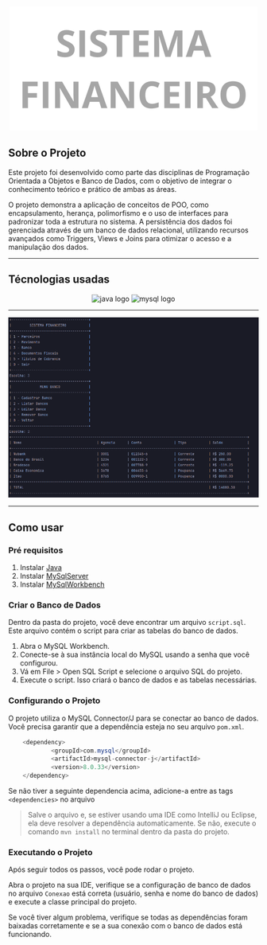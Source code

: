 <div align="center">

![logo](./src/main/java/com/joao/sistemafinanceiro/assets/logo.png)

</div>

## Sobre o Projeto

Este projeto foi desenvolvido como parte das disciplinas de Programação Orientada a Objetos e Banco de Dados, com o objetivo de integrar o conhecimento teórico e prático de ambas as áreas.

O projeto demonstra a aplicação de conceitos de POO, como encapsulamento, herança, polimorfismo e o uso de interfaces para padronizar toda a estrutura no sistema. A persistência dos dados foi gerenciada através de um banco de dados relacional, utilizando recursos avançados como Triggers, Views e Joins para otimizar o acesso e a manipulação dos dados.

---

## Técnologias usadas

<div align="center">

  <img src="https://cdn.jsdelivr.net/gh/devicons/devicon/icons/java/java-original.svg" height="60" alt="java logo" />

  <img src="https://cdn.jsdelivr.net/gh/devicons/devicon/icons/mysql/mysql-original.svg" height="60" alt="mysql logo"  />
</div>

---

![print1](./src/main/java/com/joao/sistemafinanceiro/assets/print-1.png)

---

## Como usar

### Pré requisitos

1. Instalar [Java](https://www.oracle.com/java/technologies/downloads/)
2. Instalar [MySqlServer](https://dev.mysql.com/downloads/mysql/8.0.html)
3. Instalar [MySqlWorkbench](https://dev.mysql.com/downloads/workbench/)

### Criar o Banco de Dados

Dentro da pasta do projeto, você deve encontrar um arquivo `script.sql`. Este arquivo contém o script para criar as tabelas do banco de dados.

1. Abra o MySQL Workbench.
2. Conecte-se à sua instância local do MySQL usando a senha que você configurou.
3. Vá em File > Open SQL Script e selecione o arquivo SQL do projeto.
4. Execute o script. Isso criará o banco de dados e as tabelas necessárias.

### Configurando o Projeto

O projeto utiliza o MySQL Connector/J para se conectar ao banco de dados. Você precisa garantir que a dependência esteja no seu arquivo `pom.xml`.

```java
    <dependency>
            <groupId>com.mysql</groupId>
            <artifactId>mysql-connector-j</artifactId>
            <version>8.0.33</version>
    </dependency>
```

Se não tiver a seguinte dependencia acima, adicione-a entre as tags `<dependencies>` no arquivo

> Salve o arquivo e, se estiver usando uma IDE como IntelliJ ou Eclipse, ela deve resolver a dependência automaticamente. Se não, execute o comando `mvn install` no terminal dentro da pasta do projeto.

### Executando o Projeto

Após seguir todos os passos, você pode rodar o projeto.

Abra o projeto na sua IDE, verifique se a configuração de banco de dados no arquivo `Conexao` está correta (usuário, senha e nome do banco de dados) e execute a classe principal do projeto.

Se você tiver algum problema, verifique se todas as dependências foram baixadas corretamente e se a sua conexão com o banco de dados está funcionando.
